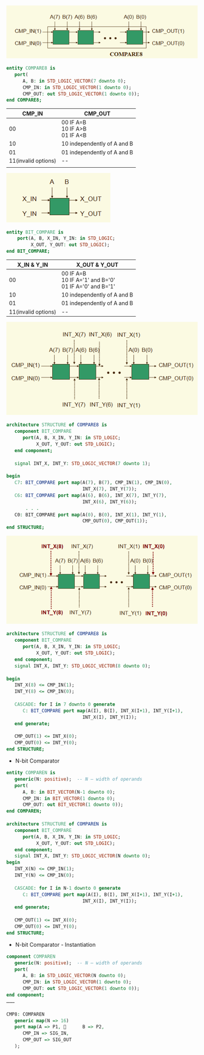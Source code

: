 ![Pasted image 20241116164420.png](../images/Pasted%20image%2020241116164420.png)

```vhdl
entity COMPARE8 is
   port(
      A, B: in STD_LOGIC_VECTOR(7 downto 0);
      CMP_IN: in STD_LOGIC_VECTOR(1 downto 0);
      CMP_OUT: out STD_LOGIC_VECTOR(1 downto 0));
end COMPARE8;
```

| CMP_IN              | CMP_OUT                             |
| ------------------- | ----------------------------------- |
| 00                  | 00 IF A=B<br>10 IF A>B<br>01 IF A<B |
| 10                  | 10 independently of A and B         |
| 01                  | 01 independently of A and B         |
| 11(invalid options) | --                                  |
|                     |                                     |
![Pasted image 20241116164655.png](../images/Pasted%20image%2020241116164655.png)
```vhdl
entity BIT_COMPARE is
    port(A, B, X_IN, Y_IN: in STD_LOGIC;
         X_OUT, Y_OUT: out STD_LOGIC);
end BIT_COMPARE;
```

| X_IN & Y_IN         | X_OUT & Y_OUT                                               |
| ------------------- | ----------------------------------------------------------- |
| 00                  | 00 IF A=B<br>10 IF A='1' and B='0'<br>01 IF A='0' and B='1' |
| 10                  | 10 independently of A and B                                 |
| 01                  | 01 independently of A and B                                 |
| 11(invalid options) | --                                                          |
![Pasted image 20241116165017.png](../images/Pasted%20image%2020241116165017.png)
```vhdl
architecture STRUCTURE of COMPARE8 is
   component BIT_COMPARE
      port(A, B, X_IN, Y_IN: in STD_LOGIC;
           X_OUT, Y_OUT: out STD_LOGIC);
   end component;

   signal INT_X, INT_Y: STD_LOGIC_VECTOR(7 downto 1);

begin
   C7: BIT_COMPARE port map(A(7), B(7), CMP_IN(1), CMP_IN(0),
                            INT_X(7), INT_Y(7));
   C6: BIT_COMPARE port map(A(6), B(6), INT_X(7), INT_Y(7),
                            INT_X(6), INT_Y(6));
       . . .
   C0: BIT_COMPARE port map(A(0), B(0), INT_X(1), INT_Y(1),
                            CMP_OUT(0), CMP_OUT(1));
end STRUCTURE;
```

![Pasted image 20241116165147.png](../images/Pasted%20image%2020241116165147.png)
```vhdl
architecture STRUCTURE of COMPARE8 is
   component BIT_COMPARE
      port(A, B, X_IN, Y_IN: in STD_LOGIC;
           X_OUT, Y_OUT: out STD_LOGIC);
   end component;
   signal INT_X, INT_Y: STD_LOGIC_VECTOR(8 downto 0);

begin
   INT_X(8) <= CMP_IN(1); 
   INT_Y(8) <= CMP_IN(0);

   CASCADE: for I in 7 downto 0 generate
      C: BIT_COMPARE port map(A(I), B(I), INT_X(I+1), INT_Y(I+1),
                            INT_X(I), INT_Y(I));
   end generate;

   CMP_OUT(1) <= INT_X(0); 
   CMP_OUT(0) <= INT_Y(0);
end STRUCTURE;

```

- N-bit Comparator
```vhdl
entity COMPAREN is
   generic(N: positive);  -- N – width of operands
   port(
      A, B: in BIT_VECTOR(N-1 downto 0);
      CMP_IN: in BIT_VECTOR(1 downto 0);
      CMP_OUT: out BIT_VECTOR(1 downto 0));
end COMPAREN;

architecture STRUCTURE of COMPAREN is
   component BIT_COMPARE
      port(A, B, X_IN, Y_IN: in STD_LOGIC;
           X_OUT, Y_OUT: out STD_LOGIC);
   end component;
   signal INT_X, INT_Y: STD_LOGIC_VECTOR(N downto 0);
begin
   INT_X(N) <= CMP_IN(1);  
   INT_Y(N) <= CMP_IN(0);

   CASCADE: for I in N-1 downto 0 generate
      C: BIT_COMPARE port map(A(I), B(I), INT_X(I+1), INT_Y(I+1),
                            INT_X(I), INT_Y(I));
   end generate;

   CMP_OUT(1) <= INT_X(0); 
   CMP_OUT(0) <= INT_Y(0);
end STRUCTURE;
```

- N-bit Comparator - Instantiation
```vhdl
component COMPAREN
   generic(N: positive);  -- N – width of operands
   port(
      A, B: in STD_LOGIC_VECTOR(N downto 0);
      CMP_IN: in STD_LOGIC_VECTOR(1 downto 0);
      CMP_OUT: out STD_LOGIC_VECTOR(1 downto 0));
end component;
………

CMP8: COMPAREN
   generic map(N => 16)
   port map(A => P1,       B => P2,
      CMP_IN => SIG_IN,
      CMP_OUT => SIG_OUT
   );

```